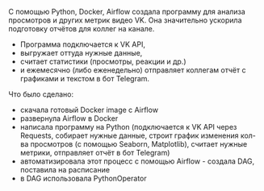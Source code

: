 С помощью Python, Docker, Airflow создала программу для анализа просмотров и других метрик видео VK. 
Она значительно ускорила подготовку отчётов для коллег на канале. 

- Программа подключается к VK API,
- выгружает оттуда нужные данные,
- считает статистики (просмотры, реакции и др.)
- и ежемесячно (либо еженедельно) отправляет коллегам отчёт с графиками и текстом в бот Telegram.

Что было сделано:
- скачала готовый Docker image с Airflow
- развернула Airflow в Docker
- написала программу на Python (подключается к VK API через Requests, собирает нужные данные, строит график изменения кол-ва просмотров (c помощью Seaborn, Matplotlib), считает нужные метрики, отправляет отчёт в бот Telegram)
- автоматизировала этот процесс с помощью Airflow - создала DAG, поставила на расписание
- в DAG использовала PythonOperator
